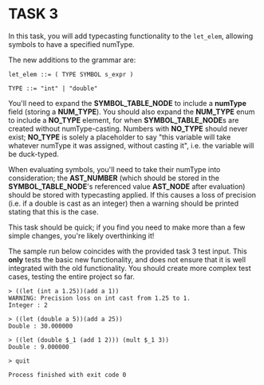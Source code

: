 # TASK 3

In this task, you will add typecasting functionality to the `let_elem`, allowing symbols to have a specified numType.

The new additions to the grammar are:

```
let_elem ::= ( TYPE SYMBOL s_expr )

TYPE ::= "int" | "double"
```

You'll need to expand the **SYMBOL\_TABLE\_NODE** to include a **numType** field (storing a **NUM\_TYPE**). You should also expand the **NUM\_TYPE** enum to include a **NO\_TYPE** element, for when **SYMBOL\_TABLE\_NODE**s are created without numType-casting. Numbers with **NO\_TYPE** should never exist; **NO\_TYPE** is solely a placeholder to say "this variable will take whatever numType it was assigned, without casting it", i.e. the variable will be duck-typed.

When evaluating symbols, you'll need to take their numType into consideration; the **AST\_NUMBER** (which should be stored in the **SYMBOL\_TABLE\_NODE**'s referenced value **AST\_NODE** after evaluation) should be stored with typecasting applied. If this causes a loss of precision (i.e. if a double is cast as an integer) then a warning should be printed stating that this is the case.

This task should be quick; if you find you need to make more than a few simple changes, you're likely overthinking it!

The sample run below coincides with the provided task 3 test input. This **only** tests the basic new functionality, and does not ensure that it is well integrated with the old functionality. You should create more complex test cases, testing the entire project so far.

```
> ((let (int a 1.25))(add a 1))
WARNING: Precision loss on int cast from 1.25 to 1.
Integer : 2

> ((let (double a 5))(add a 25))
Double : 30.000000

> ((let (double $_1 (add 1 2))) (mult $_1 3))
Double : 9.000000

> quit

Process finished with exit code 0
```
